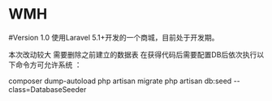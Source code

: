 # WMH
#Version 1.0
使用Laravel 5.1+开发的一个商城，目前处于开发期。

本次改动较大
需要删除之前建立的数据表
在获得代码后需要配置DB后依次执行以下命令方可允许系统 ：

composer dump-autoload
php artisan migrate
php artisan db:seed --class=DatabaseSeeder


